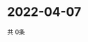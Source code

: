 # 2022-04-07
  共 0条

  <!-- BEGIN -->
  <!-- 最后更新时间Thu Apr 07 2022 17:09:51 GMT+0000 (Coordinated Universal Time) -->
  
  <!-- END -->
  
  